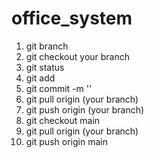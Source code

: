 # office_system
1. git branch
2. git checkout your branch
3. git status
4. git add
5. git commit -m ''
6. git pull origin (your branch)
7. git push origin (your branch)
8. git checkout main
9. git pull origin (your branch)
10. git push origin main
